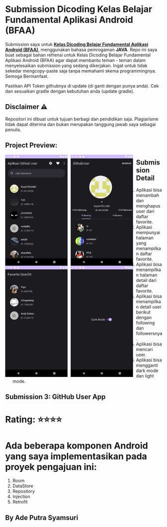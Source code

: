 # Submission Dicoding Kelas Belajar Fundamental Aplikasi Android (BFAA)
Submission saya untuk <strong>[Kelas Dicoding Belajar Fundamental Aplikasi Android (BFAA)](https://www.dicoding.com/academies/14)</strong>, menggunakan bahasa pemrogaman **JAVA**.
Repo ini saya buat sebagai bahan refrensi untuk Kelas Dicoding Belajar Fundamental Aplikasi Android (BFAA) agar dapat membantu teman - teman dalam menyelesaikan submission yang sedang dikerjakan. Ingat untuk tidak sekedar mengcopy-paste saja tanpa memahami skema programmingnya. Semoga Bermanfaat.

Pastikan API Token githubnya di update (di ganti dengan punya anda).
Cek dan sesuaikan gradle dengan kebutuhan anda (update gradle).

## Disclaimer ⚠️
Repositori ini dibuat untuk tujuan berbagi dan pendidikan saja. Plagiarisme tidak dapat diterima dan bukan merupakan tanggung jawab saya sebagai penulis.

## Project Preview:
 <img src="https://github.com/adeput29/GithubUser-submissionDicodingFundamental/blob/master/app/src/main/res/drawable/screenshot_ui_001.png" alt="submission3 1"
     style="float: left; margin-right: 10px;"
     width="200" />
 <img src="https://github.com/adeput29/GithubUser-submissionDicodingFundamental/blob/master/app/src/main/res/drawable/screenshot_ui_002.png" alt="submission3 2"
     style="float: left; margin-right: 10px;"
     width="200" />
 <img src="https://github.com/adeput29/GithubUser-submissionDicodingFundamental/blob/master/app/src/main/res/drawable/screenshot_ui_003.png" alt="submission3 3"
     style="float: left; margin-right: 10px;"
     width="200" />
 <img src="https://github.com/adeput29/GithubUser-submissionDicodingFundamental/blob/master/app/src/main/res/drawable/screenshot_ui_004.png" alt="submission3 4"
     style="float: left; margin-right: 10px;"
     width="200" />

## Submission Detail
1. Aplikasi bisa menambah dan menghapus user dari daftar favorite.
2. Aplikasi mempunyai halaman yang menampilkan daftar favorite.
3. Aplikasi bisa menampilkan halaman detail dari daftar favorite.
4. Aplikasi bisa menampilkan detail user berikut dengan following dan followersnya.
5. Aplikasi bisa mencari user.
6. Aplikasi bisa mengganti dark mode dan light mode.

## Submission 3: GitHub User App
# Rating: ⭐⭐⭐⭐
# Ada beberapa komponen Android yang saya implementasikan pada proyek pengajuan ini:
1. Room
2. DataStore
3. Repository
4. Injection
5. Retrofit

## By Ade Putra Syamsuri

